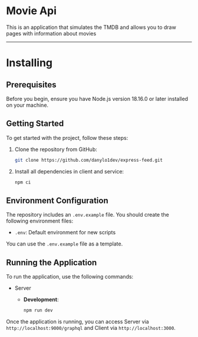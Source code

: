 # Movie Api

This is an application that simulates the TMDB and allows you to draw pages with information about movies

---

# Installing

## Prerequisites

Before you begin, ensure you have Node.js version 18.16.0 or later installed on your machine.

## Getting Started

To get started with the project, follow these steps:

1. Clone the repository from GitHub:

   ```bash
   git clone https://github.com/danylo1dev/express-feed.git
   ```

2. Install all dependencies in client and service:

   ```bash
   npm ci
   ```

## Environment Configuration

The repository includes an `.env.example` file. You should create the following environment files:

- `.env`: Default environment for new scripts

You can use the `.env.example` file as a template.

## Running the Application

To run the application, use the following commands:

- Server

  - **Development**:

    ```bash
    npm run dev
    ```


Once the application is running, you can access Server via `http://localhost:9000/graphql` and Client via `http://localhost:3000`.
